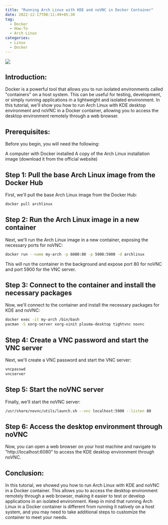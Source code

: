 ```yaml
---
title: "Running Arch Linux with KDE and noVNC in Docker Container"
date: 2022-12-17T08:11:49+05:30
tag:
  - Docker
  - How-To
  - Arch Linux
categories:
  - Linux 
  - Docker
---
```


![](https://itsfoss.com/wp-content/uploads/2020/05/install-kde-arch-linux.png)

## Introduction:

Docker is a powerful tool that allows you to run isolated environments called "containers" on a host system. This can be useful for testing, development, or simply running applications in a lightweight and isolated environment. In this tutorial, we'll show you how to run Arch Linux with KDE desktop environment and noVNC in a Docker container, allowing you to access the desktop environment remotely through a web browser.

## Prerequisites:

Before you begin, you will need the following:

A computer with Docker installed
A copy of the Arch Linux installation image (download it from the official website)
## Step 1: Pull the base Arch Linux image from the Docker Hub

First, we'll pull the base Arch Linux image from the Docker Hub:

```bash
docker pull archlinux
```
## Step 2: Run the Arch Linux image in a new container

Next, we'll run the Arch Linux image in a new container, exposing the necessary ports for noVNC:

```bash
docker run --name my-arch -p 6080:80 -p 5900:5900 -d archlinux
```
This will run the container in the background and expose port 80 for noVNC and port 5900 for the VNC server.

## Step 3: Connect to the container and install the necessary packages

Now, we'll connect to the container and install the necessary packages for KDE and noVNC:

```bash
docker exec -it my-arch /bin/bash
pacman -S xorg-server xorg-xinit plasma-desktop tightvnc novnc
```
## Step 4: Create a VNC password and start the VNC server

Next, we'll create a VNC password and start the VNC server:

```bash
vncpasswd
vncserver
```
## Step 5: Start the noVNC server

Finally, we'll start the noVNC server:

```bash
/usr/share/novnc/utils/launch.sh --vnc localhost:5900 --listen 80
```

## Step 6: Access the desktop environment through noVNC

Now, you can open a web browser on your host machine and navigate to "http://localhost:6080" to access the KDE desktop environment through noVNC.

## Conclusion:

In this tutorial, we showed you how to run Arch Linux with KDE and noVNC in a Docker container. This allows you to access the desktop environment remotely through a web browser, making it easier to test or develop applications in an isolated environment. Keep in mind that running Arch Linux in a Docker container is different from running it natively on a host system, and you may need to take additional steps to customize the container to meet your needs.
